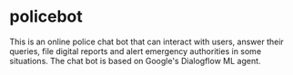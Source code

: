 # policebot
This is an online police chat bot that can interact with users, answer their queries, file digital reports and alert emergency authorities in some situations.
The chat bot is based on Google's Dialogflow ML agent.
